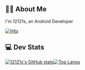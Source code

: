 <!--
**12121s/12121s** is a ✨ _special_ ✨ repository because its `README.md` (this file) appears on your GitHub profile.

Here are some ideas to get you started:

- 🔭 I’m currently working on ...
I'm working on Android Developer
- 🌱 I’m currently learning ...
- 👯 I’m looking to collaborate on ...
- 🤔 I’m looking for help with ...
- 💬 Ask me about ...
- 📫 How to reach me: ...
- 😄 Pronouns: ...
- ⚡ Fun fact: ...
-->

## 🙋‍♀️ About Me
I'm 12121s,
an Android Developer

[![Hits](https://hits.seeyoufarm.com/api/count/incr/badge.svg?url=https%3A%2F%2Fgithub.com%2F12121s%2F&count_bg=%23ABB8F5&title_bg=%23454545&icon=googlepodcasts.svg&icon_color=%23E7E7E7&title=hits&edge_flat=false)](https://hits.seeyoufarm.com)


## 💻 Dev Stats
[![12121s's GitHub stats](https://github-readme-stats.vercel.app/api?username=12121s&show_icons=true&count_private=true&theme=default)](https://github.com/anuraghazra/github-readme-stats)[![Top Langs](https://github-readme-stats.vercel.app/api/top-langs/?username=12121s&layout=compact&theme=default)](https://github.com/anuraghazra/github-readme-stats)
